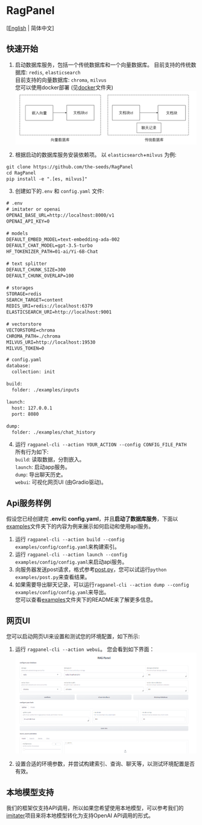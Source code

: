 # RagPanel
[[English](README.md) | 简体中文]
## 快速开始
1. 启动数据库服务，包括一个传统数据库和一个向量数据库。
目前支持的传统数据库: `redis`,  `elasticsearch`  
目前支持的向量数据库: `chroma`, `milvus`  
您可以使用docker部署 (见[docker](docker)文件夹)
![database_zh](assets/database_zh.png)

2. 根据启动的数据库服务安装依赖项。 以 `elasticsearch`+`milvus` 为例:
```
git clone https://github.com/the-seeds/RagPanel
cd RagPanel
pip install -e ".[es, milvus]"
```

3. 创建如下的`.env` 和 `config.yaml` 文件:
```
# .env
# imitater or openai
OPENAI_BASE_URL=http://localhost:8000/v1
OPENAI_API_KEY=0

# models
DEFAULT_EMBED_MODEL=text-embedding-ada-002
DEFAULT_CHAT_MODEL=gpt-3.5-turbo
HF_TOKENIZER_PATH=01-ai/Yi-6B-Chat

# text splitter
DEFAULT_CHUNK_SIZE=300
DEFAULT_CHUNK_OVERLAP=100

# storages
STORAGE=redis
SEARCH_TARGET=content
REDIS_URI=redis://localhost:6379
ELASTICSEARCH_URI=http://localhost:9001

# vectorstore
VECTORSTORE=chroma
CHROMA_PATH=./chroma
MILVUS_URI=http://localhost:19530
MILVUS_TOKEN=0
```

```
# config.yaml
database:
  collection: init

build:
  folder: ./examples/inputs

launch:
  host: 127.0.0.1
  port: 8080

dump:
  folder: ./examples/chat_history
```

4. 运行 `ragpanel-cli --action YOUR_ACTION --config CONFIG_FILE_PATH`  
所有行为如下:  
`build`: 读取数据，分割嵌入。  
`launch`: 启动app服务。  
`dump`: 导出聊天历史。  
`webui`: 可视化网页UI (由Gradio驱动)。

## Api服务样例
假设您已经创建完 **.env**和 **config.yaml**，并且**启动了数据库服务**，下面以[examples](examples)文件夹下的内容为例来展示如何启动和使用api服务。  
1. 运行 `ragpanel-cli --action build --config examples/config/config.yaml`来构建索引。  
2. 运行 `ragpanel-cli --action launch --config examples/config/config.yaml`来启动api服务。
3. 向服务器发送post请求，格式参考[post.py](examples/post.py)，您可以试运行`python examples/post.py`来查看结果。  
4. 如果需要导出聊天记录，可以运行`ragpanel-cli --action dump --config examples/config/config.yaml`来导出。  
您可以查看[examples](examples)文件夹下的README来了解更多信息。
   
## 网页UI
您可以启动网页UI来设置和测试您的环境配置，如下所示:
1. 运行 `ragpanel-cli --action webui`。 您会看到如下界面：
![Web UI](./assets/webui.png)

2. 设置合适的环境参数，并尝试构建索引、查询、聊天等，以测试环境配置是否有效。

## 本地模型支持
我们的框架仅支持API调用，所以如果您希望使用本地模型，可以参考我们的[imitater](https://github.com/the-seeds/imitater)项目来将本地模型转化为支持OpenAI API调用的形式。
